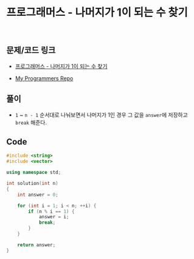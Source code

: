 # 프로그래머스 - 나머지가 1이 되는 수 찾기

&nbsp;

## 문제/코드 링크

- [프로그래머스 - 나머지가 1이 되는 수 찾기](https://programmers.co.kr/learn/courses/30/lessons/87389)

- [My Programmers Repo](https://github.com/Meantint/Programmers)

## 풀이

- `1` ~ `n - 1` 순서대로 나눠보면서 나머지가 1인 경우 그 값을 `answer`에 저장하고 `break` 해준다.

## Code

```cpp
#include <string>
#include <vector>

using namespace std;

int solution(int n)
{
    int answer = 0;

    for (int i = 1; i < n; ++i) {
        if (n % i == 1) {
            answer = i;
            break;
        }
    }

    return answer;
}
```

